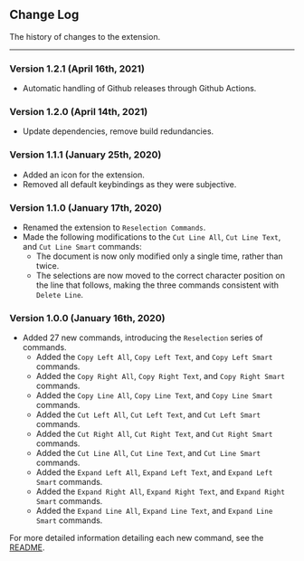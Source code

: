 ## Change Log

The history of changes to the extension.

---

### Version 1.2.1 (April 16th, 2021)

- Automatic handling of Github releases through Github Actions.

### Version 1.2.0 (April 14th, 2021)

- Update dependencies, remove build redundancies.

### Version 1.1.1 (January 25th, 2020)

- Added an icon for the extension.
- Removed all default keybindings as they were subjective.

### Version 1.1.0 (January 17th, 2020)

- Renamed the extension to `Reselection Commands`.
- Made the following modifications to the `Cut Line All`, `Cut Line Text`, and `Cut Line Smart` commands:
  + The document is now only modified only a single time, rather than twice.
  + The selections are now moved to the correct character position on the line that follows, making the three commands consistent with `Delete Line`.

### Version 1.0.0 (January 16th, 2020)

- Added 27 new commands, introducing the `Reselection` series of commands.
  + Added the `Copy Left All`, `Copy Left Text`, and `Copy Left Smart` commands.
  + Added the `Copy Right All`, `Copy Right Text`, and `Copy Right Smart` commands.
  + Added the `Copy Line All`, `Copy Line Text`, and `Copy Line Smart` commands.
  + Added the `Cut Left All`, `Cut Left Text`, and `Cut Left Smart` commands.
  + Added the `Cut Right All`, `Cut Right Text`, and `Cut Right Smart` commands.
  + Added the `Cut Line All`, `Cut Line Text`, and `Cut Line Smart` commands.
  + Added the `Expand Left All`, `Expand Left Text`, and `Expand Left Smart` commands.
  + Added the `Expand Right All`, `Expand Right Text`, and `Expand Right Smart` commands.
  + Added the `Expand Line All`, `Expand Line Text`, and `Expand Line Smart` commands.

For more detailed information detailing each new command, see the [README](README.md).
